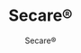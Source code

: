 ---
title: "Secare®"
image_primary: "img/arktura_secare_05-1600x1078.jpg"
image_secondary: "img/secare-square-unlv-las-vegas-nevada-web-006.jpg"
description: "Assembled%20from%20precision-cut%20tubes%2C%20Secare%AE%20panels%20add%20a%20textural%20and%20dimensional%20impact%20to%20any%20project.%20The%20choice%20of%20round%20or%20square%20tubing%2C%20the%20luxurious%20aesthetic%20of%20the%20brushed%20stainless%20steel%2C%20and%20the%20variety%20of%20the%20powder%20coated%20options%20combine%20to%20create%20a%20versatile%20product%20range.%20Each%20preassembled%20module%20is%20designed%20to%20respond%20dynamically%20to%20the%20needs%20of%20your%20space.%20*Prices%20vary%20based%20on%A0quantity%20%26%20options.%20Contact%20your%20local%20sales%20representative%20for%20pricing."
designer: "Arktura"
subtitle: "Secare®"
href: "https://arktura.com/product/secare/"
tags: 
  - "arktura"
  - "Exterior Systems"
  - "Wall Panels"
  - "exterior-systems"
category: "exterior-systems"
manufacturer: "Arktura"
slug: "/manufacturers/arktura/exterior-systems/arktura-secare"
---